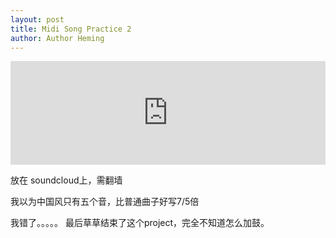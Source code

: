 ```yaml
---
layout: post
title: Midi Song Practice 2
author: Author Heming
---
```


<iframe width="100%" height="166" scrolling="no" frameborder="no" allow="autoplay" src="https://w.soundcloud.com/player/?url=https%3A//api.soundcloud.com/tracks/402307023&amp;color=%234e5557&amp;auto_play=false&amp;hide_related=false&amp;show_comments=true&amp;show_user=true&amp;show_reposts=false&amp;show_teaser=true"></iframe>

放在 soundcloud上，需翻墙

我以为中国风只有五个音，比普通曲子好写7/5倍

我错了。。。。。 最后草草结束了这个project，完全不知道怎么加鼓。